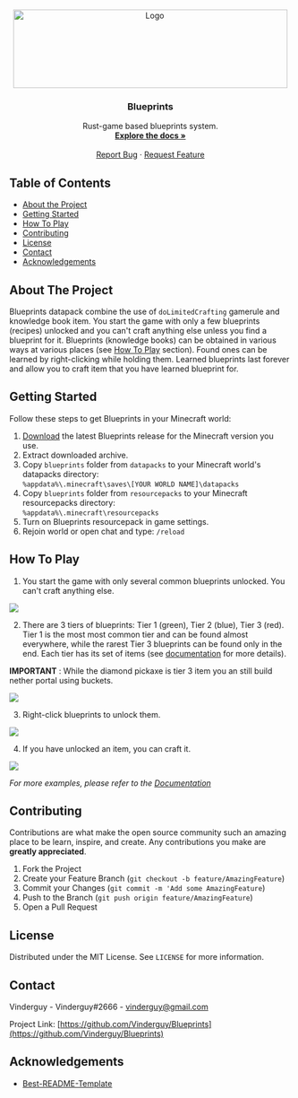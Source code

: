 <!-- PROJECT LOGO -->
<br />
<p align="center">
  <a href="https://github.com/Vinderguy/Blueprints">
    <img src="resources/logo.png" alt="Logo" width="490" height="140">
  </a>

  <h3 align="center">Blueprints</h3>

  <p align="center">
    Rust-game based blueprints system.
    <br />
    <a href="https://github.com/Vinderguy/Blueprints/wiki"><strong>Explore the docs »</strong></a>
    <br />
    <br />
    <a href="https://github.com/Vinderguy/Blueprints/issues">Report Bug</a>
    ·
    <a href="https://github.com/Vinderguy/Blueprints/issues">Request Feature</a>
  </p>
</p>



<!-- TABLE OF CONTENTS -->
## Table of Contents

* [About the Project](#about-the-project)
* [Getting Started](#getting-started)
* [How To Play](#how-to-play)
* [Contributing](#contributing)
* [License](#license)
* [Contact](#contact)
* [Acknowledgements](#acknowledgements)



<!-- ABOUT THE PROJECT -->
## About The Project

Blueprints datapack combine the use of `doLimitedCrafting` gamerule and knowledge book item. You start the game with only a few blueprints (recipes) unlocked and you can't craft anything else unless you find a blueprint for it. Blueprints (knowledge books) can be obtained in various ways at various places (see [How To Play](#how-to-play) section). Found ones can be learned by right-clicking while holding them. Learned blueprints last forever and allow you to craft item that you have learned blueprint for.



<!-- GETTING STARTED -->
## Getting Started

Follow these steps to get Blueprints in your Minecraft world:

1. [Download](https://github.com/Vinderguy/Blueprints/releases/tag/v1.1) the latest Blueprints release for the Minecraft version you use.
2. Extract downloaded archive.
3. Copy `blueprints` folder from `datapacks` to your Minecraft world's datapacks directory:\
`
%appdata%\.minecraft\saves\[YOUR WORLD NAME]\datapacks
`
4. Copy `blueprints` folder from `resourcepacks` to your Minecraft resourcepacks directory:\
`
%appdata%\.minecraft\resourcepacks
`
5. Turn on Blueprints resourcepack in game settings.
6. Rejoin world or open chat and type: `/reload`



<!-- HOW TO PLAY -->
## How To Play

1. You start the game with only several common blueprints unlocked. You can't craft anything else.

![](https://github.com/Vinderguy/Blueprints/blob/master/resources/screenshots/sample_step1.png)


2. There are 3 tiers of blueprints: Tier 1 (green), Tier 2 (blue), Tier 3 (red). Tier 1 is the most most common tier and can be found almost everywhere, while the rarest Tier 3 blueprints can be found only in the end. Each tier has its set of items (see [documentation](https://github.com/Vinderguy/Blueprints/wiki) for more details).

**IMPORTANT** : While the diamond pickaxe is tier 3 item you an still build nether portal using buckets.

![](https://github.com/Vinderguy/Blueprints/blob/master/resources/screenshots/sample_step2.png)


3. Right-click blueprints to unlock them.

![](https://github.com/Vinderguy/Blueprints/blob/master/resources/screenshots/sample_step3.png)


4. If you have unlocked an item, you can craft it.

![](https://github.com/Vinderguy/Blueprints/blob/master/resources/screenshots/sample_step4.png)

_For more examples, please refer to the [Documentation](https://github.com/Vinderguy/Blueprints/wiki)_



<!-- CONTRIBUTING -->
## Contributing

Contributions are what make the open source community such an amazing place to be learn, inspire, and create. Any contributions you make are **greatly appreciated**.

1. Fork the Project
2. Create your Feature Branch (`git checkout -b feature/AmazingFeature`)
3. Commit your Changes (`git commit -m 'Add some AmazingFeature`)
4. Push to the Branch (`git push origin feature/AmazingFeature`)
5. Open a Pull Request



<!-- LICENSE -->
## License

Distributed under the MIT License. See `LICENSE` for more information.



<!-- CONTACT -->
## Contact

Vinderguy - Vinderguy#2666 - vinderguy@gmail.com

Project Link: [https://github.com/Vinderguy/Blueprints](https://github.com/Vinderguy/Blueprints)



<!-- ACKNOWLEDGEMENTS -->
## Acknowledgements

* [Best-README-Template](https://github.com/othneildrew/Best-README-Template)
